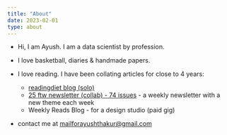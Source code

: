 ```yaml
---
title: "About"
date: 2023-02-01
type: about
---
```


- Hi, I am Ayush. I am a data scientist by profession.
- I love basketball, diaries & handmade papers.
- I love reading. I have been collating articles for close to 4 years:
    - [readingdiet blog (solo)](https://readingdiet.wordpress.com/)
    - [25 ftw newsletter (collab) - 74 issues](https://www.getrevue.co/profile/25ftw) - a weekly newsletter with a new theme each week
    - Weekly Reads Blog - for a design studio (paid gig)

- contact me at [mailforayushthakur@gmail.com](mailto:@mailforayushthakur@gmail.com)

